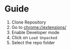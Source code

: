 # Guide

1. Clone Repository
2. Go to [chrome://extensions/](chrome://extensions/)
3. Enable Developer mode
4. Click on `Load Unpacked`
5. Select the repo folder